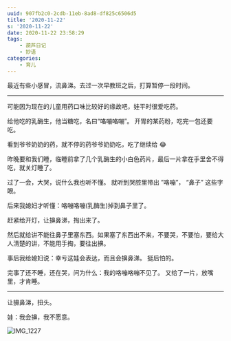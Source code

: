 ```yaml
---
uuid: 907fb2c0-2cdb-11eb-8ad8-df825c6506d5
title: '2020-11-22'
s: '2020-11-22'
date: 2020-11-22 23:58:29
tags:
	- 葫芦日记
	- 妙语
categories:
	- 育儿
---
```




最近有些小感冒，流鼻涕。去过一次早教班之后，打算暂停一段时间。


---



可能因为现在的儿童用药口味比较好的缘故吧，娃平时很爱吃药。

给他吃的乳酶生，他当糖吃，名曰“咯嘣咯嘣”。 开胃的某药粉，吃完一包还要吃。

看到爷爷奶奶的药，就不停的药爷爷奶奶吃，吃了继续给 😂

昨晚要和我们睡，临睡前拿了几个乳酶生的小白色药片，最后一片拿在手里舍不得吃，就关灯睡了。

过了一会，大哭，说什么我也听不懂。 就听到哭腔里带出 ”咯嘣”， “鼻子” 这些字眼。

后来我媳妇才听懂：咯嘣咯嘣(乳酶生)掉到鼻子里了。

赶紧给开灯，让擤鼻涕，掏出来了。

然后就给讲不能往鼻子里塞东西。如果塞了东西出不来，不要哭，不要怕，要给大人清楚的讲，不能用手掏，要往出擤。

事后我给媳妇说：幸亏这娃会表达，而且会擤鼻涕。 挺后怕的。



完事了还不睡，还在哭，问为什么：我的咯嘣咯嘣不见了。 又给了一片，放嘴里，才肯睡。

---

<!-- more -->



让擤鼻涕，扭头。

娃：我会擤，我不愿意。



![IMG_1227](https://blog-assets.liupei.xin/assets/2020-11-22/IMG_1227.jpg-public)
